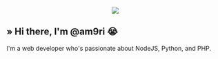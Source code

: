 
<p align="center">
  <img src="https://github-readme-stats.vercel.app/api/?username=am9ri&title_color=56A5E9&text_color=BABABA&show_icons=true&bg_color=00000000&hide_border=true&icon_color=56A5E9&hide_title=true&count_private=true" />
</p>


## » Hi there, I'm @am9ri 😭
I'm a web developer who's passionate about NodeJS, Python, and PHP.


